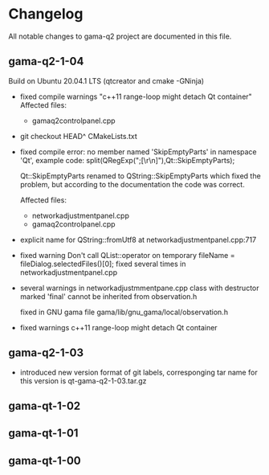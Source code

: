 # Changelog

All notable changes to gama-q2 project are documented in this file.

## gama-q2-1-04

Build on Ubuntu 20.04.1 LTS (qtcreator and cmake -GNinja)

* fixed compile warnings "c++11 range-loop might detach Qt container"
  Affected files:
  * gamaq2controlpanel.cpp

* git checkout  HEAD^ CMakeLists.txt

* fixed compile error: no member named 'SkipEmptyParts' in namespace 'Qt',
  example code: split(QRegExp(";[\r\n]"),Qt::SkipEmptyParts);

  Qt::SkipEmptyParts renamed to QString::SkipEmptyParts which fixed
  the problem, but according to the documentation the code was correct.

  Affected files:
  * networkadjustmentpanel.cpp
  * gamaq2controlpanel.cpp

* explicit name for QString::fromUtf8 at networkadjustmentpanel.cpp:717

* fixed warning Don't call QList::operator[]() on temporary
  fileName = fileDialog.selectedFiles()[0];
  fixed several times in networkadjustmentpanel.cpp

* several warnings in networkadjustmmentpane.cpp  class with destructor
  marked 'final' cannot be inherited from observation.h

  fixed in GNU gama file gama/lib/gnu_gama/local/observation.h

* fixed warnings c++11 range-loop might detach Qt container

## gama-q2-1-03

* introduced new version format of git labels, corresponging tar
  name for this version is qt-gama-q2-1-03.tar.gz

## gama-qt-1-02

## gama-qt-1-01

## gama-qt-1-00
